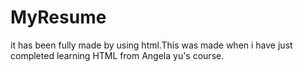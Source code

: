 # MyResume
it has been fully made by using html.This was made when i have just completed learning HTML from Angela yu's course.
